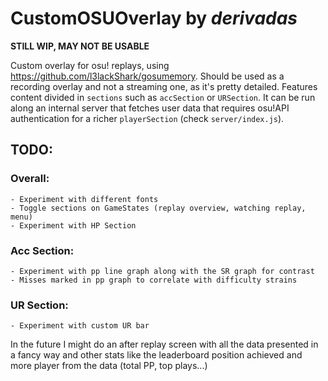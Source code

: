 # CustomOSUOverlay by *derivadas*

**STILL WIP, MAY NOT BE USABLE**

Custom overlay for osu! replays, using https://github.com/l3lackShark/gosumemory. Should be used as a recording overlay and not a streaming one, as it's pretty detailed. Features content divided in `sections` such as `accSection` or `URSection`. It can be run along an internal server that fetches user data that requires osu!API authentication for a richer `playerSection` (check `server/index.js`).

## TODO:

### Overall: 

    - Experiment with different fonts
    - Toggle sections on GameStates (replay overview, watching replay, menu)
    - Experiment with HP Section

### Acc Section:
    - Experiment with pp line graph along with the SR graph for contrast 
    - Misses marked in pp graph to correlate with difficulty strains
    
### UR Section:
    - Experiment with custom UR bar

In the future I might do an after replay screen with all the data presented in a fancy way and other stats like the leaderboard position achieved and more player from the data (total PP, top plays...)
